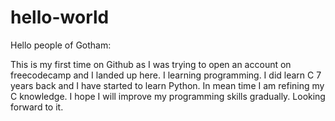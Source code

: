 # hello-world

Hello people of Gotham:

This is my first time on Github as I was trying to open an account on freecodecamp and I landed up here. I learning programming. I did learn C 7 years back and I have started to learn Python. In mean time I am refining my C knowledge. I hope I will improve my programming skills gradually. Looking forward to it.
